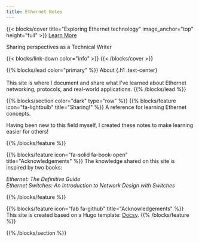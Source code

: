 ```yaml
---
title: Ethernet Notes
---
```


{{< blocks/cover title="Exploring Ethernet technology" image_anchor="top" height="full" >}}
<a class="btn btn-lg btn-primary me-3 mb-4" href="/docs/">
  Learn More <i class="fas fa-arrow-alt-circle-right ms-2"></i>
</a>
<!-- <a class="btn btn-lg btn-secondary me-3 mb-4" href="https://github.com/google/docsy-example">
  Download <i class="fab fa-github ms-2 "></i>
</a> -->
<p class="lead mt-5">Sharing perspectives as a Technical Writer</p>
{{< blocks/link-down color="info" >}}
{{< /blocks/cover >}}


{{% blocks/lead color="primary" %}}
About
{.h1 .text-center}
<br>
<br>
This site is where I document and share what I've learned about Ethernet networking, protocols, and real-world applications.
{{% /blocks/lead %}}


{{% blocks/section color="dark" type="row" %}}
{{% blocks/feature icon="fa-lightbulb" title="Sharing!" %}}
A reference for learning Ethernet concepts. 

Having been new to this field myself, I created these notes to make learning easier for others!

{{% /blocks/feature %}}


{{% blocks/feature icon="fa-solid fa-book-open" title="Acknowledgements" %}}
The knowledge shared on this site is inspired by two books: 

_Ethernet: The Definitive Guide_ <a href="https://www.google.com.my/books/edition/Ethernet/TB-cAgAAQBAJ?hl=en&gbpv=0" target="_blank"><i class="fa-solid fa-arrow-up-right-from-square"></i></a>   
_Ethernet Switches: An Introduction to Network Design with Switches_ <a href="https://www.google.com.my/books/edition/Ethernet_Switches/_-ak0iJuHqQC?hl=en&gbpv=0" target="_blank"><i class="fa-solid fa-arrow-up-right-from-square"></i></a>

{{% /blocks/feature %}}


{{% blocks/feature icon="fab fa-github" title="Acknowledgements" %}}
This site is created based on a Hugo template: [Docsy](https://github.com/google/docsy).
{{% /blocks/feature %}}


{{% /blocks/section %}}


<!-- {{% blocks/section %}}
This site is where I document and share what I've learned about Ethernet networking, protocols, and real-world applications.
{{% /blocks/section %}}


{{% blocks/section type="row" %}}

{{% blocks/feature icon="fab fa-app-store-ios" title="Download **from AppStore**" %}}
Get the Goldydocs app!
{{% /blocks/feature %}}

{{% blocks/feature icon="fab fa-github" title="Contributions welcome!"
    url="https://github.com/google/docsy-example" %}}
We do a [Pull Request](https://github.com/google/docsy-example/pulls)
contributions workflow on **GitHub**. New users are always welcome!
{{% /blocks/feature %}}

{{% blocks/feature icon="fab fa-twitter" title="Follow us on Twitter!"
    url="https://twitter.com/GoHugoIO" %}}
For announcement of latest features etc.
{{% /blocks/feature %}}

{{% /blocks/section %}}


{{% blocks/section %}}
This is the another section
{.h1 .text-center}
{{% /blocks/section %}} -->